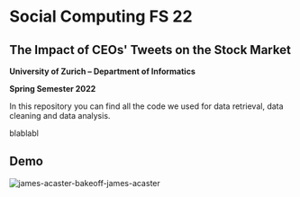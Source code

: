 
# Social Computing FS 22
## The Impact of CEOs' Tweets on the Stock Market

**University of Zurich – Department of Informatics**

**Spring Semester 2022** 


In this repository you can find all the code we used for data retrieval, data cleaning and data analysis.

blablabl


## Demo
![james-acaster-bakeoff-james-acaster](https://user-images.githubusercontent.com/61362884/170484197-8f1cdea3-a0b8-4928-baf1-f4867ea73f93.gif)
